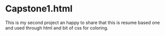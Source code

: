 # Capstone1.html
This is my second project an happy to share that this is resume based one and used through html and  bit of css for coloring.
